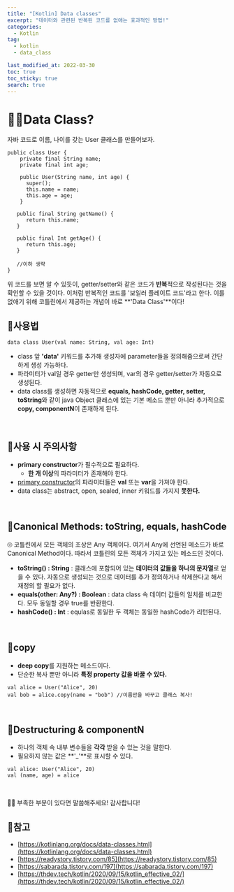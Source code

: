 ```yaml
---
title: "[Kotlin] Data classes"
excerpt: "데이터와 관련된 반복된 코드를 없애는 효과적인 방법!"
categories:
  - Kotlin
tag:
  - kotlin
  - data_class

last_modified_at: 2022-03-30
toc: true
toc_sticky: true
search: true
---
```


# 🙋‍♀️Data Class?

자바 코드로 이름, 나이를 갖는 User 클래스를 만들어보자.

```
public class User {
    private final String name;
    private final int age;

    public User(String name, int age) {
      super();
      this.name = name;
      this.age = age;
    }
    
   public final String getName() {
      return this.name;
   }

   public final Int getAge() {
      return this.age;
   }

   //이하 생략
}
```

위 코드를 보면 알 수 있듯이, getter/setter와 같은 코드가 **반복**적으로 작성된다는 것을 확인할 수 있을 것이다. 이처럼 반복적인 코드를 '보일러 플레이트 코드'라고 한다. 이를 없애기 위해 코틀린에서 제공하는 개념이 바로 **'Data Class'**이다!

## 👩사용법

```
data class User(val name: String, val age: Int)
```
* class 앞 **'data'** 키워드를 추가해 생성자에 parameter들을 정의해줌으로써 간단하게 생성 가능하다.
* 파라미터가 val일 경우 getter만 생성되며, var의 경우 getter/setter가 자동으로 생성된다.
* data class를 생성하면 자동적으로 **equals, hashCode, getter, setter, toString**와 같이 java Object 클래스에 있는 기본 메소드 뿐만 아니라 추가적으로 **copy, componentN**이 존재하게 된다.


<br>

## 👩사용 시 주의사항
* **primary constructor**가 필수적으로 필요하다.
  * **한 개 이상**의 파라미터가 존재해야 한다.
* <u>primary constructor</u>의 파라미터들은 **val** 또는 **var**을 가져야 한다.
* data class는 abstract, open, sealed, inner 키워드를 가지지 **못한다.**

<BR>

## 👩Canonical Methods: toString, equals, hashCode
🙄 코틀린에서 모든 객체의 조상은 Any 객체이다. 여기서 Any에 선언된 메소드가 바로 Canonical Method이다. 따라서 코틀린의 모든 객체가 가지고 있는 메소드인 것이다.


* **toString() : String** : 클래스에 포함되어 있는 **데이터의 값들을 하나의 문자열**로 얻을 수 있다. 자동으로 생성되는 것으로 데이터를 추가 정의하거나 삭제한다고 해서 재정의 할 필요가 없다.
* **equals(other: Any?) : Boolean** : data class 속 데이터 값들의 일치를 비교한다. 모두 동일할 경우 true를 반환한다.
* **hashCode() : Int** : equlas로 동일한 두 객체는 동일한 hashCode가 리턴된다. 

<br>

## 👩copy
* **deep copy**를 지원하는 메소드이다.
* 단순한 복사 뿐만 아니라 **특정 property 값을 바꿀 수 있다.**

```
val alice = User("Alice", 20)
val bob = alice.copy(name = "bob") //이름만을 바꾸고 클래스 복사!
```
<br>

## 👩Destructuring & componentN
* 하나의 객체 속 내부 변수들을 **각각** 받을 수 있는 것을 말한다.
* 필요하지 않는 값은 **'_'**로 표시할 수 있다.

```
val alice: User("Alice", 20)
val (name, age) = alice
```

<br>

🙇‍♀️ 부족한 부분이 있다면 말씀해주세요! 감사합니다!

## 📃참고
* [https://kotlinlang.org/docs/data-classes.html](https://kotlinlang.org/docs/data-classes.html)
* [https://readystory.tistory.com/85](https://readystory.tistory.com/85)
* [https://sabarada.tistory.com/197](https://sabarada.tistory.com/197)
* [https://thdev.tech/kotlin/2020/09/15/kotlin_effective_02/](https://thdev.tech/kotlin/2020/09/15/kotlin_effective_02/)